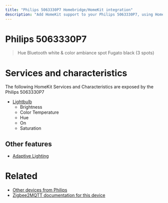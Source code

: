 ```yaml
---
title: "Philips 5063330P7 Homebridge/HomeKit integration"
description: "Add HomeKit support to your Philips 5063330P7, using Homebridge, Zigbee2MQTT and homebridge-z2m."
---
```

<!---
This file has been GENERATED using src/docgen/docgen.ts
DO NOT EDIT THIS FILE MANUALLY!
-->
# Philips 5063330P7
> Hue Bluetooth white & color ambiance spot Fugato black (3 spots)


# Services and characteristics
The following HomeKit Services and Characteristics are exposed by
the Philips 5063330P7

* [Lightbulb](../../light.md)
  * Brightness
  * Color Temperature
  * Hue
  * On
  * Saturation

## Other features
* [Adaptive Lighting](../../light.md)

# Related
* [Other devices from Philips](../index.md#philips)
* [Zigbee2MQTT documentation for this device](https://www.zigbee2mqtt.io/devices/5063330P7.html)